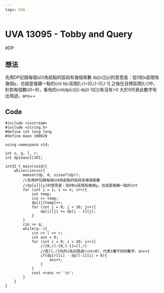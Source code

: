 ```yaml
---
tags: UVA
---
```

# UVA 13095 - Tobby and Query
#DP

## 想法
先用DP記錄每個以0為起點的區段有幾個某數
dp[x]][y]的意思是：從0到x區間有幾個y，也就是複雜一點的cnt
tip:區間[l,r]=[0,r]-[0,l-1]
之後在目標區間[l,r]中，針對每個數i(0~9)，看他的cnt(dp[r][i]-dp[l-1][i])有沒有>0
大於0代表此數字有出現過，ans++

## Code
```c=
#include <iostream>
#include <string.h>
#define int long long
#define maxn 100020

using namespace std;

int n, q, l, r;
int dp[maxn][10];

int32_t main(void){
    while(cin>>n){
        memset(dp, 0, sizeof(dp));
        //先用DP記錄每個以0為起點的區段有幾個某數
        //dp[x]][y]的意思是：從0到x區間有幾個y，也就是複雜一點的cnt
        for (int i = 1; i <= n; i++){
            int temp;
            cin >> temp;
            dp[i][temp]++;
            for (int j = 0; j < 10; j++){
                dp[i][j] += dp[i - 1][j];
            }
        }
        cin >> q;
        while(q--){
            cin >> l >> r;
            int ans = 0;
            for (int i = 0; i < 10; i++){
                //[0,r]-[0,l-1]=[l,r]
                //若[l,r]內的i有出現過(cnt>0)，代表1種不同的數字，ans+1
                if(dp[r][i] - dp[l-1][i] > 0){
                    ans++;
                }
            }
            cout <<ans << '\n';
        }
    }
}
```